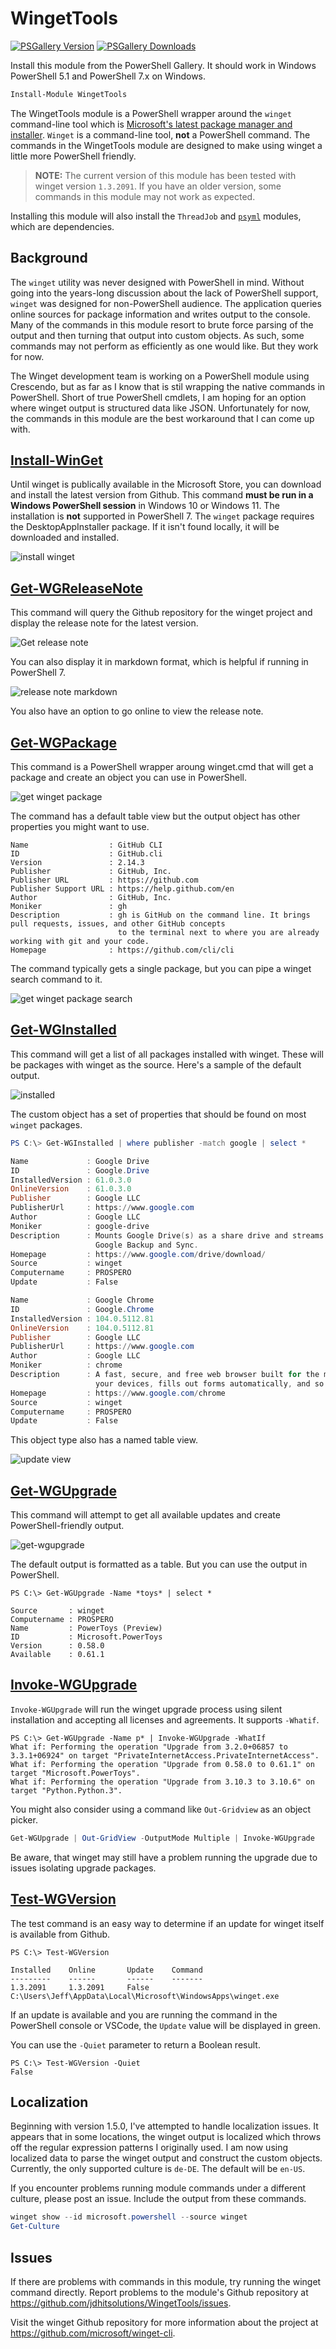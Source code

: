 # WingetTools

[![PSGallery Version](https://img.shields.io/powershellgallery/v/WingetTools.png?style=for-the-badge&label=PowerShell%20Gallery)](https://www.powershellgallery.com/packages/WingetTools/) [![PSGallery Downloads](https://img.shields.io/powershellgallery/dt/WingetTools.png?style=for-the-badge&label=Downloads)](https://www.powershellgallery.com/packages/WingetTools/)

Install this module from the PowerShell Gallery. It should work in Windows PowerShell 5.1 and PowerShell 7.x on Windows.

```powershell
Install-Module WingetTools
```

The WingetTools module is a PowerShell wrapper around the `winget` command-line tool which is [Microsoft's latest package manager and installer](https://github.com/microsoft/winget-cli). `Winget` is a command-line tool, **not** a PowerShell command. The commands in the WingetTools module are designed to make using winget a little more PowerShell friendly.

> **NOTE:** The current version of this module has been tested with winget version `1.3.2091`. If you have an older version, some commands in this module may not work as expected.

Installing this module will also install the `ThreadJob` and [`psyml`](https://github.com/bitrut94/psyml) modules, which are dependencies.

## Background

The `winget` utility was never designed with PowerShell in mind. Without going into the years-long discussion about the lack of PowerShell support, `winget` was designed for non-PowerShell audience. The application queries online sources for package information and writes output to the console. Many of the commands in this module resort to brute force parsing of the output and then turning that output into custom objects. As such, some commands may not perform as efficiently as one would like. But they work for now.

The Winget development team is working on a PowerShell module using Crescendo, but as far as I know that is stil wrapping the native commands in PowerShell. Short of true PowerShell cmdlets, I am hoping for an option where winget output is structured data like JSON. Unfortunately for now, the commands in this module are the best workaround that I can come up with.

## [Install-WinGet](docs/Install-Winget.md)

Until winget is publically available in the Microsoft Store, you can download and install the latest version from Github. This command **must be run in a Windows PowerShell session** in Windows 10 or Windows 11. The installation is **not** supported in PowerShell 7. The `winget` package requires the DesktopAppInstaller package. If it isn't found locally, it will be downloaded and installed.

![install winget](images/install-winget.png)

## [Get-WGReleaseNote](docs/Get-WGReleaseNote.md)

This command will query the Github repository for the winget project and display the release note for the latest version.

![Get release note](images/get-wgreleasenote.png)

You can also display it in markdown format, which is helpful if running in PowerShell 7.

![release note markdown](images/releasenote-markdown.png)

You also have an option to go online to view the release note.

## [Get-WGPackage](docs/get-WGPackage.md)

This command is a PowerShell wrapper aroung winget.cmd that will get a package and create an object you can use in PowerShell.

![get winget package](images/get-wgpackage-1.png)

The command has a default table view but the output object has other properties you might want to use.

```text
Name                  : GitHub CLI
ID                    : GitHub.cli
Version               : 2.14.3
Publisher             : GitHub, Inc.
Publisher URL         : https://github.com
Publisher Support URL : https://help.github.com/en
Author                : GitHub, Inc.
Moniker               : gh
Description           : gh is GitHub on the command line. It brings pull requests, issues, and other GitHub concepts
                        to the terminal next to where you are already working with git and your code.
Homepage              : https://github.com/cli/cli
```

The command typically gets a single package, but you can pipe a winget search command to it.

![get winget package search](images/get-wgpackage-2.png)

## [Get-WGInstalled](docs/Get-WGInstalled.md)

This command will get a list of all packages installed with winget. These will be packages with winget as the source. Here's a sample of the default output.

![installed](images/get-wginstalled.png)

The custom object has a set of properties that should be found on most `winget` packages.

```powershell
PS C:\> Get-WGInstalled | where publisher -match google | select *

Name             : Google Drive
ID               : Google.Drive
InstalledVersion : 61.0.3.0
OnlineVersion    : 61.0.3.0
Publisher        : Google LLC
PublisherUrl     : https://www.google.com
Author           : Google LLC
Moniker          : google-drive
Description      : Mounts Google Drive(s) as a share drive and streams files as needed from the cloud. Alternative to
                   Google Backup and Sync.
Homepage         : https://www.google.com/drive/download/
Source           : winget
Computername     : PROSPERO
Update           : False

Name             : Google Chrome
ID               : Google.Chrome
InstalledVersion : 104.0.5112.81
OnlineVersion    : 104.0.5112.81
Publisher        : Google LLC
PublisherUrl     : https://www.google.com
Author           : Google LLC
Moniker          : chrome
Description      : A fast, secure, and free web browser built for the modern web. Chrome syncs bookmarks across all
                   your devices, fills out forms automatically, and so much more.
Homepage         : https://www.google.com/chrome
Source           : winget
Computername     : PROSPERO
Update           : False
```

This object type also has a named table view.

![update view](images/update-view.png)

## [Get-WGUpgrade](docs/Get-WGUpgrade.md)

This command will attempt to get all available updates and create PowerShell-friendly output.

![get-wgupgrade](images/get-wgupgrade.png)

The default output is formatted as a table. But you can use the output in PowerShell.

```dos
PS C:\> Get-WGUpgrade -Name *toys* | select *

Source       : winget
Computername : PROSPERO
Name         : PowerToys (Preview)
ID           : Microsoft.PowerToys
Version      : 0.58.0
Available    : 0.61.1
```

## [Invoke-WGUpgrade](docs/Invoke-WGUpgrade.md)

`Invoke-WGUpgrade` will run the winget upgrade process using silent installation and accepting all licenses and agreements. It supports `-Whatif`.

```dos
PS C:\> Get-WGUpgrade -Name p* | Invoke-WGUpgrade -WhatIf
What if: Performing the operation "Upgrade from 3.2.0+06857 to 3.3.1+06924" on target "PrivateInternetAccess.PrivateInternetAccess".
What if: Performing the operation "Upgrade from 0.58.0 to 0.61.1" on target "Microsoft.PowerToys".
What if: Performing the operation "Upgrade from 3.10.3 to 3.10.6" on target "Python.Python.3".
```

You might also consider using a command like `Out-Gridview` as an object picker.

```powershell
Get-WGUpgrade | Out-GridView -OutputMode Multiple | Invoke-WGUpgrade
```

Be aware, that winget may still have a problem running the upgrade due to issues isolating upgrade packages.

## [Test-WGVersion](docs/Test-WGVersion.md)

The test command is an easy way to determine if an update for winget itself is available from Github.

```dos
PS C:\> Test-WGVersion

Installed    Online       Update    Command
---------    ------       ------    -------
1.3.2091     1.3.2091     False     C:\Users\Jeff\AppData\Local\Microsoft\WindowsApps\winget.exe
```

If an update is available and you are running the command in the PowerShell console or VSCode, the `Update` value will be displayed in green.

You can use the `-Quiet` parameter to return a Boolean result.

```dos
PS C:\> Test-WGVersion -Quiet
False
```

## Localization

Beginning with version 1.5.0, I've attempted to handle localization issues. It appears that in some locations, the winget output is localized which throws off the regular expression patterns I originally used. I am now using localized data to parse the winget output and construct the custom objects.  Currently, the only supported culture is `de-DE`. The default will be `en-US`.

If you encounter problems running module commands under a different culture, please post an issue. Include the output from these commands.

```powershell
winget show --id microsoft.powershell --source winget
Get-Culture
```

## Issues

If there are problems with commands in this module, try running the winget command directly. Report problems to the module's Github repository at <https://github.com/jdhitsolutions/WingetTools/issues>.

Visit the winget Github repository for more information about the project at <https://github.com/microsoft/winget-cli>.
